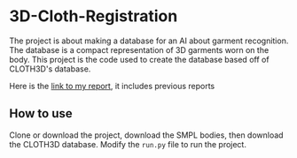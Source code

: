 # 3D-Cloth-Registration
The project is about making a database for an AI about garment recognition. The database is a compact representation of 3D garments worn on the body. This project is the code used to create the database based off of CLOTH3D's database.

Here is the [link to my report](https://docs.google.com/document/d/1G_IEzwUEEl-3eR2ekM1aVFeGACRdNuclQOZnt125qjg/edit?usp=sharing "Marine Collet's Google Docs Report"), it includes previous reports

## How to use
Clone or download the project, download the SMPL bodies, then download the CLOTH3D database. Modify the `run.py` file to run the project.